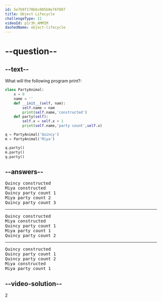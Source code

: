 ```yaml
---
id: 5e7b9f170b6c005b0e76f087
title: Object Lifecycle
challengeType: 11
videoId: p1r3h_AMMIM
dashedName: object-lifecycle
---
```


# --question--

## --text--

What will the following program print?:

```python
class PartyAnimal:
    x = 0
    name = ''
    def __init__(self, nam):
        self.name = nam
        print(self.name,'constructed')
    def party(self):
        self.x = self.x + 1
        print(self.name,'party count',self.x)

q = PartyAnimal('Quincy')
m = PartyAnimal('Miya')

q.party()
m.party()
q.party()
```

## --answers--

<pre>
Quincy constructed
Miya constructed
Quincy party count 1
Miya party count 2
Quincy party count 3
</pre>

---

<pre>
Quincy constructed
Miya constructed
Quincy party count 1
Miya party count 1
Quincy party count 2
</pre>

---

<pre>
Quincy constructed
Quincy party count 1
Quincy party count 2
Miya constructed
Miya party count 1
</pre>

## --video-solution--

2

